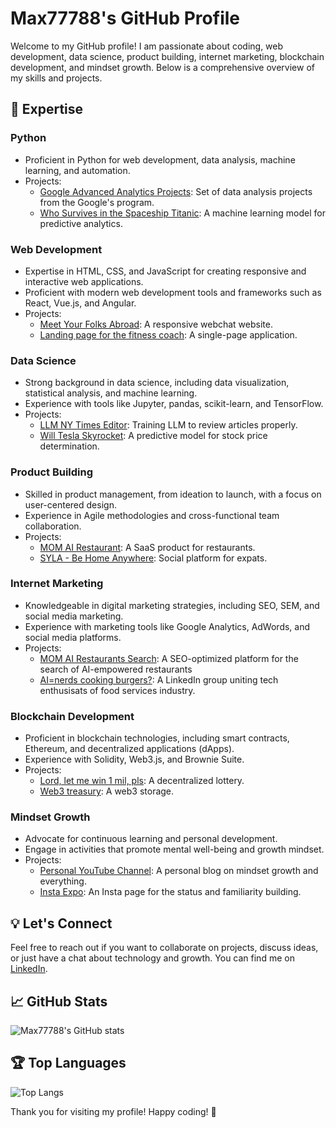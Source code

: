 # Max77788's GitHub Profile

Welcome to my GitHub profile! I am passionate about coding, web development, data science, product building, internet marketing, blockchain development, and mindset growth. Below is a comprehensive overview of my skills and projects.

## 🚀 Expertise

### Python
- Proficient in Python for web development, data analysis, machine learning, and automation.
- Projects:
  - [Google Advanced Analytics Projects](https://github.com/Max77788/GoogleAdvancedAnalyticsProjects): Set of data analysis projects from the Google's program.
  - [Who Survives in the Spaceship Titanic](https://github.com/Max77788/SpaceShipTitanic): A machine learning model for predictive analytics.

### Web Development
- Expertise in HTML, CSS, and JavaScript for creating responsive and interactive web applications.
- Proficient with modern web development tools and frameworks such as React, Vue.js, and Angular.
- Projects:
  - [Meet Your Folks Abroad](https://github.com/Max77788/myfa): A responsive webchat website.
  - [Landing page for the fitness coach](https://github.com/Max77788/mac_landing_page): A single-page application.

### Data Science
- Strong background in data science, including data visualization, statistical analysis, and machine learning.
- Experience with tools like Jupyter, pandas, scikit-learn, and TensorFlow.
- Projects:
  - [LLM NY Times Editor](https://github.com/Max77788/training-llm-news-articles-review): Training LLM to review articles properly.
  - [Will Tesla Skyrocket](https://github.com/Max77788/StockPricePrediction): A predictive model for stock price determination.

### Product Building
- Skilled in product management, from ideation to launch, with a focus on user-centered design.
- Experience in Agile methodologies and cross-functional team collaboration.
- Projects:
  - [MOM AI Restaurant](https://mom-ai-restaurant.pro): A SaaS product for restaurants.
  - [SYLA - Be Home Anywhere](https://syla.live): Social platform for expats.

### Internet Marketing
- Knowledgeable in digital marketing strategies, including SEO, SEM, and social media marketing.
- Experience with marketing tools like Google Analytics, AdWords, and social media platforms.
- Projects:
  - [MOM AI Restaurants Search](https://mom-ai-restaurant/ai-restaurants): A SEO-optimized platform for the search of AI-empowered restaurants
  - [AI=nerds cooking burgers?]([https://github.com/Max77788/ProjectL](https://www.linkedin.com/groups/13059821/)): A LinkedIn group uniting tech enthusisats of food services industry.

### Blockchain Development
- Proficient in blockchain technologies, including smart contracts, Ethereum, and decentralized applications (dApps).
- Experience with Solidity, Web3.js, and Brownie Suite.
- Projects:
  - [Lord, let me win 1 mil, pls](https://github.com/Max77788/DecentralizedLottery): A decentralized lottery.
  - [Web3 treasury](https://github.com/Max77788/web3Storage): A web3 storage.

### Mindset Growth
- Advocate for continuous learning and personal development.
- Engage in activities that promote mental well-being and growth mindset.
- Projects:
  - [Personal YouTube Channel](https://www.youtube.com/@maxmat_): A personal blog on mindset growth and everything.
  - [Insta Expo](https://www.instagram.com/max_._mat/): An Insta page for the status and familiarity building.

## 💡 Let's Connect

Feel free to reach out if you want to collaborate on projects, discuss ideas, or just have a chat about technology and growth. You can find me on [LinkedIn](https://www.linkedin.com/in/maksym-matronin-2845b0239/).

## 📈 GitHub Stats

![Max77788's GitHub stats](https://github-readme-stats.vercel.app/api?username=Max77788&show_icons=true&theme=radical)

## 🏆 Top Languages

![Top Langs](https://github-readme-stats.vercel.app/api/top-langs/?username=Max77788&layout=compact&theme=radical)

Thank you for visiting my profile! Happy coding! 🚀
